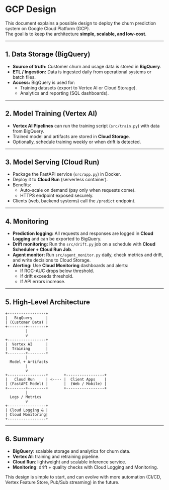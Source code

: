 # GCP Design

This document explains a possible design to deploy the churn prediction system on Google Cloud Platform (GCP).  
The goal is to keep the architecture **simple, scalable, and low-cost**.

---

## 1. Data Storage (BigQuery)
- **Source of truth:** Customer churn and usage data is stored in **BigQuery**.  
- **ETL / Ingestion:** Data is ingested daily from operational systems or batch files.  
- **Access:** BigQuery is used for:
  - Training datasets (export to Vertex AI or Cloud Storage).
  - Analytics and reporting (SQL dashboards).

---

## 2. Model Training (Vertex AI)
- **Vertex AI Pipelines** can run the training script (`src/train.py`) with data from BigQuery.  
- Trained model and artifacts are stored in **Cloud Storage**.  
- Optionally, schedule training weekly or when drift is detected.

---

## 3. Model Serving (Cloud Run)
- Package the FastAPI service (`src/app.py`) in Docker.  
- Deploy it to **Cloud Run** (serverless container).  
- Benefits:
  - Auto-scale on demand (pay only when requests come).
  - HTTPS endpoint exposed securely.
- Clients (web, backend systems) call the `/predict` endpoint.

---

## 4. Monitoring
- **Prediction logging:** All requests and responses are logged in **Cloud Logging** and can be exported to BigQuery.  
- **Drift monitoring:** Run the `src/drift.py` job on a schedule with **Cloud Scheduler + Cloud Run Job**.  
- **Agent monitor:** Run `src/agent_monitor.py` daily, check metrics and drift, and write decisions to Cloud Storage.  
- **Alerting:** Use **Cloud Monitoring** dashboards and alerts:
  - If ROC-AUC drops below threshold.
  - If drift exceeds threshold.
  - If API errors increase.

---

## 5. High-Level Architecture

    +-----------------+
    |   BigQuery      |
    | (Customer Data) |
    +--------+--------+
             |
             v
    +-----------------+
    |  Vertex AI      |
    |  Training       |
    +--------+--------+
             |
      Model + Artifacts
             |
             v
    +-----------------+       +-----------------+
    |   Cloud Run     | <---- |  Client Apps    |
    | (FastAPI Model) |       |  (Web / Mobile) |
    +--------+--------+       +-----------------+
             |
      Logs / Metrics
             v
    +-----------------+
    | Cloud Logging & |
    | Cloud Monitoring|
    +-----------------+




---

## 6. Summary
- **BigQuery**: scalable storage and analytics for churn data.  
- **Vertex AI**: training and retraining pipeline.  
- **Cloud Run**: lightweight and scalable inference service.  
- **Monitoring**: drift + quality checks with Cloud Logging and Monitoring.  

This design is simple to start, and can evolve with more automation (CI/CD, Vertex Feature Store, Pub/Sub streaming) in the future.


